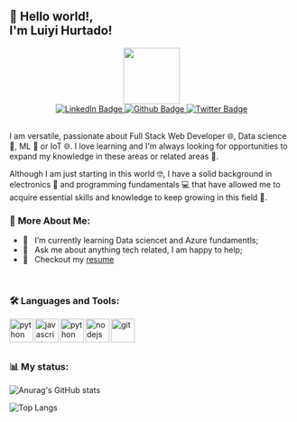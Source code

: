 ## 👋 Hello world!, <br> **I'm Luiyi Hurtado!**

<div id="header" align="center">
  <img src="https://media.giphy.com/media/lP8xu5t2DLGG045H8F/giphy.gif" width="100"/>
</div>
<div id="badges" align="center" >
  <a href="https://www.linkedin.com/in/luiyi-hurtado/" target="_blank">
    <img src="https://img.shields.io/badge/LinkedIn-blue?style=for-the-badge&logo=linkedin&logoColor=white" alt="LinkedIn Badge"/>
  </a>
  <a href="https://github.com/Luiyi-Hurtado" target="_blank">
    <img src="https://img.shields.io/badge/instagram-darkblue?style=for-the-badge&logo=instagram&logoColor=white" alt="Github Badge"/>
  </a>
  <a href="https://twitter.com/Luiyi_Hurtado" target="_blank">
    <img src="https://img.shields.io/badge/twitter-blue?style=for-the-badge&logo=twitter&logoColor=white" alt="Twitter Badge"/>
  </a>
  </div>
<br>

I am versatile, passionate about Full Stack Web Developer 🌐, Data science :test_tube:, ML 🤖 or IoT 🌐. I love learning and I'm always looking for opportunities to expand my knowledge in these areas or related areas :brain:.

Although I am just starting in this world :nerd_face:, I have a solid background in electronics :sparkler: and programming fundamentals :computer: that have allowed me to acquire essential skills and knowledge to keep growing in this field 🌱.
<br/>

### 🧐 **More About Me**:

- 🌱 &nbsp; I’m currently learning Data sciencet and Azure fundamentls;
- 💬 &nbsp; Ask me about anything tech related, I am happy to help;
- 📝 &nbsp; Checkout my [resume](https://drive.google.com/file/d/1aeNJCcqMZpHnygDdSq9RUXwkuWnxtH3q/view?usp=share_link)

<br>

### :hammer_and_wrench: **Languages and Tools**:

<div>
<a href="https://www.cprogramming.com/" target="_blank"><img align="left" src="https://cdn.jsdelivr.net/npm/devicon@2.10.0/icons/c/c-original.svg" alt="python" height="42px"/></a>
<a href="https://developer.mozilla.org/en-US/docs/Web/JavaScript" target="_blank"><img align="left" src="https://cdn.jsdelivr.net/npm/devicon@2.10.0/icons/javascript/javascript-original.svg" alt="javascript" height="42px"/></a>
<a href="https://www.python.org/" target="_blank"><img align="left" src="https://cdn.jsdelivr.net/npm/devicon@2.10.0/icons/python/python-original.svg" alt="python" height="42px"/></a>
<a href="https://nodejs.org/en/about/" target="_blank"><img align="left" src="https://cdn.jsdelivr.net/npm/devicon@2.10.0/icons/nodejs/nodejs-original.svg" alt="nodejs" height="42px"/></a>
<a href="https://git-scm.com/" target="_blank"><img align="left" src="https://cdn.jsdelivr.net/npm/devicon@2.10.0/icons/git/git-original.svg" alt="git" height="42px"/></a>
</div>

<br>

<br>
<br>

### :bar_chart: **My status**:

![Anurag's GitHub stats](https://github-readme-stats.vercel.app/api?username=Luiyi-Hurtado&theme=dark&show_icons=true)

![Top Langs](https://github-readme-stats.vercel.app/api/top-langs/?username=Luiyi-Hurtado&layout=compact&theme=vision-friendly-dark)
